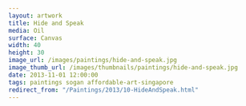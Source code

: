 ```yaml
---
layout: artwork
title: Hide and Speak
media: Oil
surface: Canvas
width: 40
height: 30
image_url: /images/paintings/hide-and-speak.jpg
image_thumb_url: /images/thumbnails/paintings/hide-and-speak.jpg
date: 2013-11-01 12:00:00
tags: paintings sogan affordable-art-singapore
redirect_from: "/Paintings/2013/10-HideAndSpeak.html"
---
```

